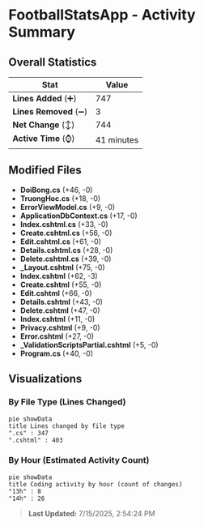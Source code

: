 # FootballStatsApp - Activity Summary 

## Overall Statistics

| Stat                   | Value                                                             |
| ---------------------- | ----------------------------------------------------------------- |
| **Lines Added** (➕)   | 747                                          |
| **Lines Removed** (➖) | 3                                        |
| **Net Change** (↕)    | 744                |
| **Active Time** (⌚)   | 41 minutes |


## Modified Files
- **DoiBong.cs** (+46, -0)
- **TruongHoc.cs** (+18, -0)
- **ErrorViewModel.cs** (+9, -0)
- **ApplicationDbContext.cs** (+17, -0)
- **Index.cshtml.cs** (+33, -0)
- **Create.cshtml.cs** (+56, -0)
- **Edit.cshtml.cs** (+61, -0)
- **Details.cshtml.cs** (+28, -0)
- **Delete.cshtml.cs** (+39, -0)
- **_Layout.cshtml** (+75, -0)
- **Index.cshtml** (+62, -3)
- **Create.cshtml** (+55, -0)
- **Edit.cshtml** (+66, -0)
- **Details.cshtml** (+43, -0)
- **Delete.cshtml** (+47, -0)
- **Index.cshtml** (+11, -0)
- **Privacy.cshtml** (+9, -0)
- **Error.cshtml** (+27, -0)
- **_ValidationScriptsPartial.cshtml** (+5, -0)
- **Program.cs** (+40, -0)

## Visualizations

### By File Type (Lines Changed)

```mermaid
pie showData
title Lines changed by file type
".cs" : 347
".cshtml" : 403
```

### By Hour (Estimated Activity Count)

```mermaid
pie showData
title Coding activity by hour (count of changes)
"13h" : 8
"14h" : 26
```


> **Last Updated:** 7/15/2025, 2:54:24 PM